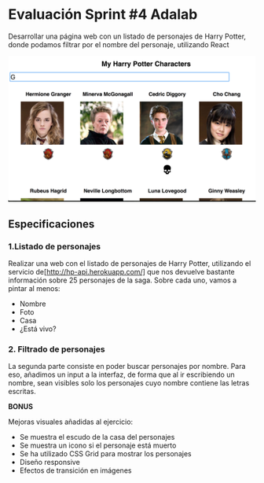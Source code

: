 #  Evaluación Sprint #4 Adalab
Desarrollar una página web con un listado de personajes de Harry Potter, donde podamos filtrar por el nombre del personaje, utilizando React

![imagen design](/src/images/design.png)

## Especificaciones
### 1.Listado de personajes
Realizar una web con el listado de personajes de Harry Potter, utilizando el servicio de[http://hp-api.herokuapp.com/] que nos devuelve bastante información sobre 25 personajes de la saga. Sobre cada uno, vamos a pintar al menos:
- Nombre
- Foto
- Casa
- ¿Está vivo?

### 2. Filtrado de personajes
La segunda parte consiste en poder buscar personajes por nombre. Para eso, añadimos un input a la interfaz, de forma que al ir escribiendo un nombre, sean visibles solo los personajes cuyo nombre contiene las letras escritas.

**BONUS**

Mejoras visuales añadidas al ejercicio:
- Se muestra el escudo de la casa del personajes
- Se muestra un icono si el personaje está muerto
- Se ha utilizado CSS Grid para mostrar los personajes
- Diseño responsive
- Efectos de transición en imágenes
